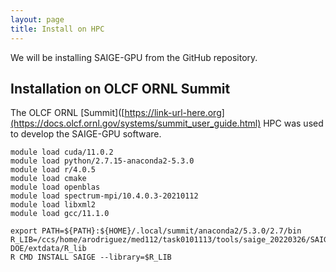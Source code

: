 ```yaml
---
layout: page
title: Install on HPC
---
```


We will be installing SAIGE-GPU from the GitHub repository.

## Installation on OLCF ORNL Summit

The OLCF ORNL [Summit]([https://link-url-here.org](https://docs.olcf.ornl.gov/systems/summit_user_guide.html) HPC was used to develop the SAIGE-GPU software.

```
module load cuda/11.0.2
module load python/2.7.15-anaconda2-5.3.0
module load r/4.0.5
module load cmake
module load openblas
module load spectrum-mpi/10.4.0.3-20210112
module load libxml2
module load gcc/11.1.0

export PATH=${PATH}:${HOME}/.local/summit/anaconda2/5.3.0/2.7/bin
R_LIB=/ccs/home/arodriguez/med112/task0101113/tools/saige_20220326/SAIGE-DOE/extdata/R_lib
R CMD INSTALL SAIGE --library=$R_LIB
```
